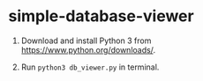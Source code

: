 # simple-database-viewer

1. Download and install Python 3 from https://www.python.org/downloads/.

2. Run `python3 db_viewer.py` in terminal.
